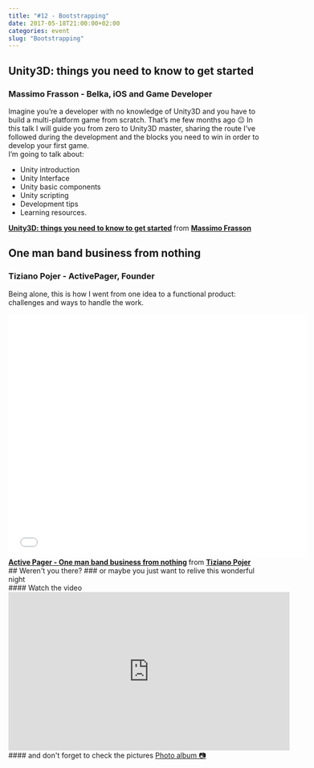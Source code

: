 ```yaml
---
title: "#12 - Bootstrapping"
date: 2017-05-18T21:00:00+02:00
categories: event
slug: "Bootstrapping"
---
```


## Unity3D: things you need to know to get started

### Massimo Frasson - Belka, iOS and Game Developer

Imagine you’re a developer with no knowledge of Unity3D and you have to build a multi-platform game from scratch. That’s me few months ago 😐
In this talk I will guide you from zero to Unity3D master, sharing the route I’ve followed during the development and the blocks you need to win in order to develop your first game.  
I’m going to talk about:

- Unity introduction
- Unity Interface
- Unity basic components
- Unity scripting
- Development tips
- Learning resources.

<script async class="speakerdeck-embed" data-id="bcaafd1f274041539e7d5dc8e5df11f2" data-ratio="1.33333333333333" src="//speakerdeck.com/assets/embed.js"></script>
<div style="margin-bottom:5px">
<strong>
<a href="//speakerdeck.com/maxfrax/droidcon-italy-2017-unity-3d-getting-started" title="Unity3D: things you need to know to get started" target="_blank">Unity3D: things you need to know to get started</a>
</strong> from <strong><a target="_blank" href="//www.linkedin.com/in/massimofrasson/">Massimo Frasson</a></strong>
</div>

## One man band business from nothing

### Tiziano Pojer - ActivePager, Founder

Being alone, this is how I went from one idea to a functional product: challenges and ways to handle the work.

<iframe src="//www.slideshare.net/slideshow/embed_code/key/2xCkUZ4zXFW7Hn" width="595" height="485" frameborder="0" marginwidth="0" marginheight="0" scrolling="no" allowfullscreen> </iframe>
<strong> <a href="//www.slideshare.net/speckandtech/active-pager-one-man-band-business-from-nothing" title="Active Pager - One man band business from nothing" target="_blank">Active Pager - One man band business from nothing</a> </strong> from <strong><a target="_blank" href="//www.linkedin.com/in/tiziano-pojer-83313869/">Tiziano Pojer</a></strong>
## Weren't you there?
### or maybe you just want to relive this wonderful night
<section class="fb-links">
#### Watch the video
<iframe width="560" height="315" src="https://www.youtube.com/embed/tiT6fNtEdLs?start=1039" frameborder="0" allow="accelerometer; autoplay; clipboard-write; encrypted-media; gyroscope; picture-in-picture" allowfullscreen></iframe>
#### and don't forget to check the pictures
<a id="fb_photo_album" class="btn-facebook" target="_blank" href="https://www.facebook.com/media/set/?set=a.681850812012877.1073741841.476076519256975&type=1&l=8c40da6b10">Photo album &#128247;</a>
</section>
